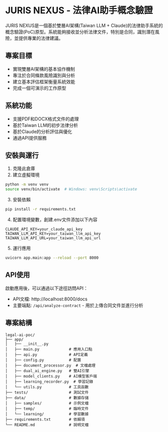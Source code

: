 # JURIS NEXUS - 法律AI助手概念驗證

JURIS NEXUS是一個基於雙層AI架構(Taiwan LLM + Claude)的法律助手系統的概念驗證(PoC)原型。系統能夠接收並分析法律文件，特別是合同，識別潛在風險，並提供專業的法律建議。

## 專案目標

- 實現雙層AI架構的基本協作機制
- 專注於合同條款風險識別與分析
- 建立基本評估框架衡量系統效能
- 完成一個可演示的工作原型

## 系統功能

- 支援PDF和DOCX格式文件的處理
- 基於Taiwan LLM的初步法律分析
- 基於Claude的分析評估與優化
- 通過API提供服務

## 安裝與運行

1. 克隆此倉庫
2. 建立虛擬環境

```bash
python -m venv venv
source venv/bin/activate  # Windows: venv\Scripts\activate
```

3. 安裝依賴

```bash
pip install -r requirements.txt
```

4. 配置環境變數，創建.env文件添加以下內容

```
CLAUDE_API_KEY=your_claude_api_key
TAIWAN_LLM_API_KEY=your_taiwan_llm_api_key
TAIWAN_LLM_API_URL=your_taiwan_llm_api_url
```

5. 運行應用

```bash
uvicorn app.main:app --reload --port 8000
```

## API使用

啟動應用後，可以通過以下途徑訪問API：

- API文檔: http://localhost:8000/docs
- 主要端點: `/api/analyze-contract` - 用於上傳合同文件並進行分析

## 專案結構

```
legal-ai-poc/
├── app/
│   ├── __init__.py
│   ├── main.py             # 應用入口點
│   ├── api.py              # API定義
│   ├── config.py           # 配置
│   ├── document_processor.py  # 文檔處理
│   ├── dual_ai_engine.py   # 雙AI引擎
│   ├── model_clients.py    # AI模型客戶端
│   ├── learning_recorder.py  # 學習記錄
│   └── utils.py            # 工具函數
├── tests/                  # 測試文件
├── data/                   # 數據存儲
│   ├── samples/            # 示例文檔
│   ├── temp/               # 臨時文件
│   └── learning/           # 學習數據
├── requirements.txt        # 依賴項
└── README.md               # 說明文檔
``` 